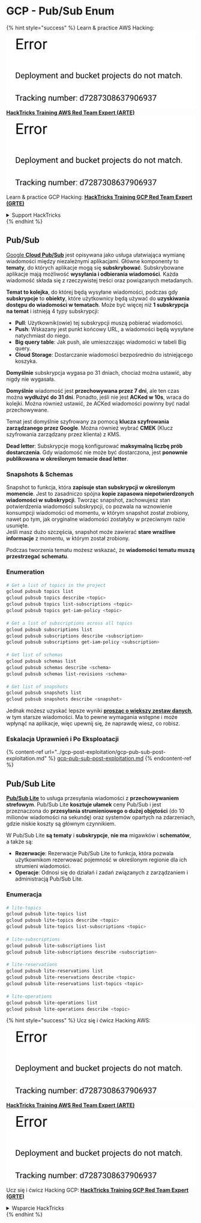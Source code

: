 # GCP - Pub/Sub Enum

{% hint style="success" %}
Learn & practice AWS Hacking:<img src="../../../.gitbook/assets/image (1) (1).png" alt="" data-size="line">[**HackTricks Training AWS Red Team Expert (ARTE)**](https://training.hacktricks.xyz/courses/arte)<img src="../../../.gitbook/assets/image (1) (1).png" alt="" data-size="line">\
Learn & practice GCP Hacking: <img src="../../../.gitbook/assets/image (2).png" alt="" data-size="line">[**HackTricks Training GCP Red Team Expert (GRTE)**<img src="../../../.gitbook/assets/image (2).png" alt="" data-size="line">](https://training.hacktricks.xyz/courses/grte)

<details>

<summary>Support HackTricks</summary>

* Check the [**subscription plans**](https://github.com/sponsors/carlospolop)!
* **Join the** 💬 [**Discord group**](https://discord.gg/hRep4RUj7f) or the [**telegram group**](https://t.me/peass) or **follow** us on **Twitter** 🐦 [**@hacktricks\_live**](https://twitter.com/hacktricks\_live)**.**
* **Share hacking tricks by submitting PRs to the** [**HackTricks**](https://github.com/carlospolop/hacktricks) and [**HackTricks Cloud**](https://github.com/carlospolop/hacktricks-cloud) github repos.

</details>
{% endhint %}

## Pub/Sub <a href="#reviewing-cloud-pubsub" id="reviewing-cloud-pubsub"></a>

[Google **Cloud Pub/Sub**](https://cloud.google.com/pubsub/) jest opisywana jako usługa ułatwiająca wymianę wiadomości między niezależnymi aplikacjami. Główne komponenty to **tematy**, do których aplikacje mogą się **subskrybować**. Subskrybowane aplikacje mają możliwość **wysyłania i odbierania wiadomości**. Każda wiadomość składa się z rzeczywistej treści oraz powiązanych metadanych.

**Temat to kolejka**, do której będą wysyłane wiadomości, podczas gdy **subskrypcje** to **obiekty**, które użytkownicy będą używać do **uzyskiwania dostępu do wiadomości w tematach**. Może być więcej niż **1 subskrypcja na temat** i istnieją 4 typy subskrypcji:

* **Pull**: Użytkownik(owie) tej subskrypcji muszą pobierać wiadomości.
* **Push**: Wskazany jest punkt końcowy URL, a wiadomości będą wysyłane natychmiast do niego.
* **Big query table**: Jak push, ale umieszczając wiadomości w tabeli Big query.
* **Cloud Storage**: Dostarczanie wiadomości bezpośrednio do istniejącego koszyka.

**Domyślnie** subskrypcja wygasa po 31 dniach, chociaż można ustawić, aby nigdy nie wygasała.

**Domyślnie** wiadomość jest **przechowywana przez 7 dni**, ale ten czas można **wydłużyć do 31 dni**. Ponadto, jeśli nie jest **ACKed w 10s**, wraca do kolejki. Można również ustawić, że ACKed wiadomości powinny być nadal przechowywane.

Temat jest domyślnie szyfrowany za pomocą **klucza szyfrowania zarządzanego przez Google**. Można również wybrać **CMEK** (Klucz szyfrowania zarządzany przez klienta) z KMS.

**Dead letter**: Subskrypcje mogą konfigurować **maksymalną liczbę prób dostarczenia**. Gdy wiadomość nie może być dostarczona, jest **ponownie publikowana w określonym temacie dead letter**.

### Snapshots & Schemas

Snapshot to funkcja, która **zapisuje stan subskrypcji w określonym momencie**. Jest to zasadniczo spójna **kopie zapasowa niepotwierdzonych wiadomości w subskrypcji**. Tworząc snapshot, zachowujesz stan potwierdzenia wiadomości subskrypcji, co pozwala na wznowienie konsumpcji wiadomości od momentu, w którym snapshot został zrobiony, nawet po tym, jak oryginalne wiadomości zostałyby w przeciwnym razie usunięte.\
Jeśli masz dużo szczęścia, snapshot może zawierać **stare wrażliwe informacje** z momentu, w którym został zrobiony.

Podczas tworzenia tematu możesz wskazać, że **wiadomości tematu muszą przestrzegać schematu**.

### Enumeration
```bash
# Get a list of topics in the project
gcloud pubsub topics list
gcloud pubsub topics describe <topic>
gcloud pubsub topics list-subscriptions <topic>
gcloud pubsub topics get-iam-policy <topic>

# Get a list of subscriptions across all topics
gcloud pubsub subscriptions list
gcloud pubsub subscriptions describe <subscription>
gcloud pubsub subscriptions get-iam-policy <subscription>

# Get list of schemas
gcloud pubsub schemas list
gcloud pubsub schemas describe <schema>
gcloud pubsub schemas list-revisions <schema>

# Get list of snapshots
gcloud pubsub snapshots list
gcloud pubsub snapshots describe <snapshot>
```
Jednak możesz uzyskać lepsze wyniki [**prosząc o większy zestaw danych**](https://cloud.google.com/pubsub/docs/replay-overview), w tym starsze wiadomości. Ma to pewne wymagania wstępne i może wpłynąć na aplikacje, więc upewnij się, że naprawdę wiesz, co robisz.

### Eskalacja Uprawnień i Po Eksploatacji

{% content-ref url="../gcp-post-exploitation/gcp-pub-sub-post-exploitation.md" %}
[gcp-pub-sub-post-exploitation.md](../gcp-post-exploitation/gcp-pub-sub-post-exploitation.md)
{% endcontent-ref %}

## Pub/Sub Lite

[**Pub/Sub Lite**](https://cloud.google.com/pubsub/docs/choosing-pubsub-or-lite) to usługa przesyłania wiadomości z **przechowywaniem strefowym**. Pub/Sub Lite **kosztuje ułamek** ceny Pub/Sub i jest przeznaczona do **przesyłania strumieniowego o dużej objętości** (do 10 milionów wiadomości na sekundę) oraz systemów opartych na zdarzeniach, gdzie niskie koszty są głównym czynnikiem.

W Pub/Sub Lite **są** **tematy** i **subskrypcje**, **nie ma** migawków i **schematów**, a także są:

* **Rezerwacje**: Rezerwacje Pub/Sub Lite to funkcja, która pozwala użytkownikom rezerwować pojemność w określonym regionie dla ich strumieni wiadomości.
* **Operacje**: Odnosi się do działań i zadań związanych z zarządzaniem i administracją Pub/Sub Lite.

### Enumeracja
```bash
# lite-topics
gcloud pubsub lite-topics list
gcloud pubsub lite-topics describe <topic>
gcloud pubsub lite-topics list-subscriptions <topic>

# lite-subscriptions
gcloud pubsub lite-subscriptions list
gcloud pubsub lite-subscriptions describe <subscription>

# lite-reservations
gcloud pubsub lite-reservations list
gcloud pubsub lite-reservations describe <topic>
gcloud pubsub lite-reservations list-topics <topic>

# lite-operations
gcloud pubsub lite-operations list
gcloud pubsub lite-operations describe <topic>
```
{% hint style="success" %}
Ucz się i ćwicz Hacking AWS:<img src="../../../.gitbook/assets/image (1) (1).png" alt="" data-size="line">[**HackTricks Training AWS Red Team Expert (ARTE)**](https://training.hacktricks.xyz/courses/arte)<img src="../../../.gitbook/assets/image (1) (1).png" alt="" data-size="line">\
Ucz się i ćwicz Hacking GCP: <img src="../../../.gitbook/assets/image (2).png" alt="" data-size="line">[**HackTricks Training GCP Red Team Expert (GRTE)**<img src="../../../.gitbook/assets/image (2).png" alt="" data-size="line">](https://training.hacktricks.xyz/courses/grte)

<details>

<summary>Wsparcie HackTricks</summary>

* Sprawdź [**plany subskrypcyjne**](https://github.com/sponsors/carlospolop)!
* **Dołącz do** 💬 [**grupy Discord**](https://discord.gg/hRep4RUj7f) lub [**grupy telegramowej**](https://t.me/peass) lub **śledź** nas na **Twitterze** 🐦 [**@hacktricks\_live**](https://twitter.com/hacktricks\_live)**.**
* **Dziel się trikami hackingowymi, przesyłając PR-y do** [**HackTricks**](https://github.com/carlospolop/hacktricks) i [**HackTricks Cloud**](https://github.com/carlospolop/hacktricks-cloud) repozytoriów na githubie.

</details>
{% endhint %}
